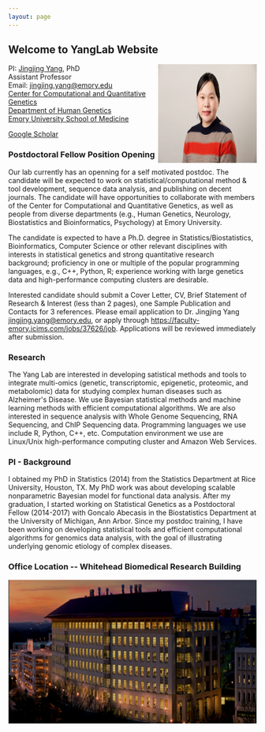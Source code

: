 ```yaml
---
layout: page
---
```


<!-- {% include JB/setup %} -->



## Welcome to YangLab Website

<img style="float: right;" src="assets/JY_pic_2020.JPG" width = "200" height = "200">

PI: [Jingjing Yang](http://genetics.emory.edu/faculty/primary/yang-jingjing.html), PhD <br>
Assistant Professor <br>
Email: jingjing.yang@emory.edu <br>
[Center for Computational and Quantitative Genetics](http://ccqg.emory.edu/about/index.html) <br>
[Department of Human Genetics](http://genetics.emory.edu/) <br>
[Emory University School of Medicine](https://med.emory.edu/index.html)

[Google Scholar](https://scholar.google.com/citations?user=ANXPW-UAAAAJ&hl=en) 

### Postdoctoral Fellow Position Opening
Our lab currently has an openning for a self motivated postdoc. The candidate will be expected to work on statistical/computational method & tool development, sequence data analysis, and publishing on decent journals. The candidate will have opportunities to collaborate with members of the Center for Computational and Quantitative Genetics, as well as people from diverse departments (e.g., Human Genetics, Neurology, Biostatistics and Bioinformatics, Psychology) at Emory University.

The candidate is expected to have a Ph.D. degree in Statistics/Biostatistics, Bioinformatics, Computer Science or other relevant disciplines with interests in statistical genetics and strong quantitative research background; proficiency in one or multiple of the popular programming languages, e.g., C++, Python, R; experience working with large genetics data and high-performance computing clusters are desirable.

Interested candidate should submit a Cover Letter, CV, Brief Statement of Research & Interest (less than 2 pages), one Sample Publication and Contacts for 3 references. Please email application to Dr. Jingjing Yang <jingjing.yang@emory.edu>, or apply through <https://faculty-emory.icims.com/jobs/37626/job>. Applications will be reviewed immediately after submission. 


### Research
The Yang Lab are interested in developing satistical methods and tools to integrate multi-omics (genetic, transcriptomic, epigenetic, proteomic, and metabolomic) data for studying complex human diseases such as Alzheimer's Disease. We use Bayesian statistical methods and machine learning methods with efficient computational algorithms. We are also interested in sequence analysis with Whole Genome Sequencing, RNA Sequencing, and ChIP Sequencing data. Programming languages we use include R, Python, C++, etc. Computation environment we use are Linux/Unix high-performance computing cluster and Amazon Web Services. 


### PI - Background

I obtained my PhD in Statistics (2014) from the Statistics Department at Rice University, Houston, TX. My PhD work was about developing scalable nonparametric Bayesian model for functional data analysis. After my graduation, I started working on Statistical Genetics as a Postdoctoral Fellow (2014-2017) with
Goncalo Abecasis in the Biostatistics Department at the University of Michigan, Ann Arbor. Since my postdoc training, I have been working on developing statistical tools and efficient computational algorithms for genomics data analysis, with the goal of illustrating underlying genomic etiology of complex diseases.

### Office Location -- Whitehead Biomedical Research Building
<img style="float: center;" src="assets/Whitehead.png">

